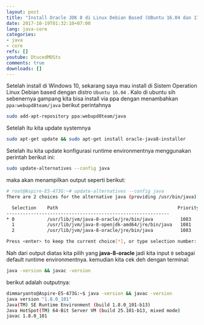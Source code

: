 ```yaml
---
layout: post
title: "Install Oracle JDK 8 di Linux Debian Based (UBuntu 16.04 dan 17.04)"
date: 2017-10-19T01:32:10+07:00
lang: java-core
categories:
- java
- core
refs: []
youtube: DtucedMOSts
comments: true
downloads: []
---
```


Setelah install di Windows 10, sekarang saya mau install di Sistem Operation Linux Debian based dengan distro `Ubuntu 16.04` . Kalo di ubuntu sih sebenernya gampang kita bisa install via ppa dengan menambahkan ```ppa:webupd8team/java``` berikut perintahnya


```sh
sudo add-apt-repository ppa:webupd8team/java
```

Setelah itu kita update systemnya

```sh
sudo apt-get update && sudo apt-get install oracle-java8-installer
```

Setelah itu kita update konfigurasi runtime environmentnya menggunakan perintah berikut ini:


```sh
sudo update-alternatives --config java
```

maka akan menampilkan output seperti berikut:

```sh
# root@Aspire-E5-473G:~# update-alternatives --config java
There are 2 choices for the alternative java (providing /usr/bin/java).

  Selection    Path                                            Priority   Status
------------------------------------------------------------
* 0            /usr/lib/jvm/java-8-oracle/jre/bin/java          1083      auto mode
  1            /usr/lib/jvm/java-8-openjdk-amd64/jre/bin/java   1081      manual mode
  2            /usr/lib/jvm/java-8-oracle/jre/bin/java          1083      manual mode

Press <enter> to keep the current choice[*], or type selection number:
```

Nah dari output diatas kita pilih yang **java-8-oracle** jadi kita input ```0``` sebagai default runtime environmentnya. kemudian kita cek deh dengan terminal:


```sh
java -version && javac -version
```

berikut adalah outputnya:

```sh
dimmaryanto@Aspire-E5-473G:~$ java -version && javac -version
java version "1.8.0_101"
Java(TM) SE Runtime Environment (build 1.8.0_101-b13)
Java HotSpot(TM) 64-Bit Server VM (build 25.101-b13, mixed mode)
javac 1.8.0_101
```